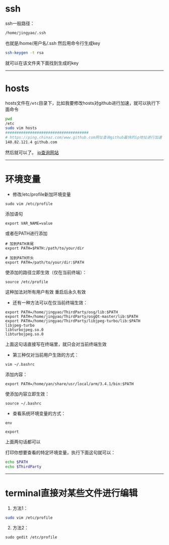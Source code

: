 # ssh

ssh一般路径：
```bash
/home/jingyao/.ssh
```
也就是/home/用户名/.ssh
然后用命令行生成key
```bash
ssh-keygen -t rsa
```
就可以在该文件夹下面找到生成的key

---

# hosts

hosts文件在`/etc`目录下，比如我要修改hosts对github进行加速，就可以执行下面命令
```bash
pwd
/etc
sudo vim hosts
#####################################
# https://ping.chinaz.com/www.github.com网址查询github最快的ip地址进行加速
140.82.121.4 github.com
```
然后就可以了。
[ip查询网站](https://ping.chinaz.com/www.github.com)

---

# 环境变量

* 修改/etc/profile新加环境变量
```shell
sudo vim /etc/profile
```

添加语句
```shell
export VAR_NAME=value
```
或者在PATH进行添加
```shell
# 加到PATH末尾
export PATH=$PATH:/path/to/your/dir
 
# 加到PATH开头
export PATH=/path/to/your/dir:$PATH
```
使添加的路径立即生效（仅在当前终端）：
```shell
source /etc/profile
```
这种加法对所有用户有效
重启后永久有效


* 还有一种方法可以在仅当前终端生效：
```shell 
export PATH=/home/jingyao/ThirdParty/osg/lib:$PATH
export PATH=/home/jingyao/ThirdParty/osgQt-master/lib:$PATH
export PATH=/home/jingyao/ThirdParty/libjpeg-turbo/lib:$PATH
libjpeg-turbo
libturbojpeg.so.0
libturbojpeg.so.0
```
上面这句话直接写在终端里，就只会对当前终端生效


* 第三种仅对当前用户生效的方式：
```shell
vim ~/.bashrc
```
添加内容：
```shell
export PATH=/home/yan/share/usr/local/arm/3.4.1/bin:$PATH
```
使添加内容立即生效：
```shell
source ~/.bashrc
```


* 查看系统环境变量的方式：

```shell
env
```

```shell
export
```

上面两句话都可以

打印你想要查看的特定环境变量，执行下面这句就可以：
```bash
echo $PATH
echo $ThirdParty
```


---

# terminal直接对某些文件进行编辑

1. 方法1：
```bash
sudo vim /etc/profile
```

2. 方法2：
```shell
sudo gedit /etc/profile
```
